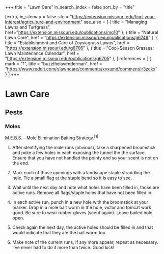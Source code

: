 +++
title = "Lawn Care"
in_search_index = false
sort_by = "title"

[extra]
in_sitemap = false
site = "https://extension.missouri.edu/find-your-interest/agriculture-and-environment"
see_also = [
  { title = "Managing Lawns and Turfgrass", href="https://extension.missouri.edu/publications/mg10" },
  { title = "Natural Lawn Care", href = "https://extension.missouri.edu/publications/g6749" },
  { title = "Establishment and Care of Zoysiagrass Lawns", href = "https://extension.missouri.edu/g6706" },
  { title = "Cool-Season Grasses: Lawn Maintenance Calendar", href = "https://extension.missouri.edu/publications/g6705" },
]
references = [
    { mark = "1", title = "buzzthelavenderman", href = "https://www.reddit.com/r/lawncare/comments/xvxumd/comment/ir3zckx" }
]
+++


# Lawn Care

## Pests

### Moles

M.E.B.S. - Mole Elimination Baiting Strategy.<sup>[1]</sup>

1. After identifying the mole runs (obvious), take a sharpened broomstick and poke a few holes in each exposing the tunnel the the surface. Ensure that you have not handled the pointy end so your scent is not on the end.

1. Mark each of those openings with a landscape staple straddling the hole. Tie a small flag at the staple bend so it is easy to see.

1. Wait until the next day and note what holes have been filled in, those are active runs. Remove all flags/staple holes that have not been filled in.

1. In each active run, punch in a new hole with the broomstick at your marker. Drop in a mole bait worm in the hole, victor and tomcat work good. Be sure to wear rubber gloves (scent again). Leave baited hole open.

1. Check again the next day, the active holes should be filled in and that would indicate that they ate the bait worm too.

1. Make note of the current runs, If any more appear, repeat as necessary. I’ve never had to do it more than twice.
Good luck!